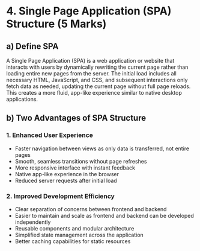 # 4. Single Page Application (SPA) Structure (5 Marks)

## a) Define SPA

A Single Page Application (SPA) is a web application or website that interacts with users by dynamically rewriting the current page rather than loading entire new pages from the server. The initial load includes all necessary HTML, JavaScript, and CSS, and subsequent interactions only fetch data as needed, updating the current page without full page reloads. This creates a more fluid, app-like experience similar to native desktop applications.

## b) Two Advantages of SPA Structure

### 1. Enhanced User Experience
- Faster navigation between views as only data is transferred, not entire pages
- Smooth, seamless transitions without page refreshes
- More responsive interface with instant feedback
- Native app-like experience in the browser
- Reduced server requests after initial load

### 2. Improved Development Efficiency
- Clear separation of concerns between frontend and backend
- Easier to maintain and scale as frontend and backend can be developed independently
- Reusable components and modular architecture
- Simplified state management across the application
- Better caching capabilities for static resources